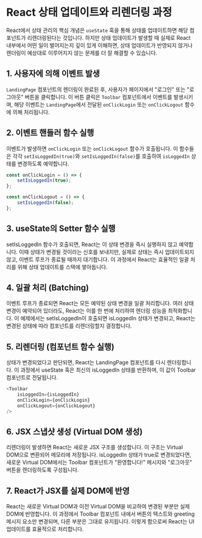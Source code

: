 # React 상태 업데이트와 리렌더링 과정

React에서 상태 관리의 핵심 개념은 `useState` 훅을 통해 상태를 업데이트하면 해당 컴포넌트가 리렌더링된다는 것입니다. 
하지만 상태 업데이트가 발생할 때 실제로 React 내부에서 어떤 일이 벌어지는지 깊이 있게 이해하면,
상태 업데이트가 반영되지 않거나 렌더링이 예상대로 이루어지지 않는 문제를 더 잘 해결할 수 있습니다.

## 1. 사용자에 의해 이벤트 발생

`LandingPage` 컴포넌트의 렌더링이 완료된 후, 사용자가 페이지에서 "로그인" 또는 "로그아웃" 버튼을 클릭합니다. 
이 버튼 클릭은 `Toolbar` 컴포넌트에서 이벤트를 발생시키며, 해당 이벤트는 `LandingPage`에서 전달된 `onClickLogin` 또는 `onClickLogout` 함수에 의해 처리됩니다.

## 2. 이벤트 핸들러 함수 실행

이벤트가 발생하면 `onClickLogin` 또는 `onClickLogout` 함수가 호출됩니다. 
이 함수들은 각각 `setIsLoggedIn(true)`와 `setIsLoggedIn(false)`를 호출하여 `isLoggedIn` 상태를 변경하도록 예약합니다.

```javascript
const onClickLogin = () => {
    setIsLoggedIn(true);
};

const onClickLogout = () => {
    setIsLoggedIn(false);
};
```

## 3. useState의 Setter 함수 실행

setIsLoggedIn 함수가 호출되면, React는 이 상태 변경을 즉시 실행하지 않고 예약합니다.
이때 상태가 변경될 것이라는 신호를 보내지만, 실제로 상태는 즉시 업데이트되지 않고, 이벤트 루프가 종료될 때까지 대기합니다. 
이 과정에서 React는 효율적인 일괄 처리를 위해 상태 업데이트를 스택에 쌓아둡니다.

## 4. 일괄 처리 (Batching)

이벤트 루프가 종료되면 React는 모든 예약된 상태 변경을 일괄 처리합니다.
여러 상태 변경이 예약되어 있더라도, React는 이를 한 번에 처리하여 렌더링 성능을 최적화합니다. 
이 예제에서는 setIsLoggedIn이 호출되면 isLoggedIn 상태가 변경되고, React는 변경된 상태에 따라 컴포넌트를 리렌더링할지 결정합니다.

## 5. 리렌더링 (컴포넌트 함수 실행)

상태가 변경되었다고 판단되면, React는 LandingPage 컴포넌트를 다시 렌더링합니다.
이 과정에서 useState 훅은 최신의 isLoggedIn 상태를 반환하며, 이 값이 Toolbar 컴포넌트로 전달됩니다.

```javascript
<Toolbar
    isLoggedIn={isLoggedIn}
    onClickLogin={onClickLogin}
    onClickLogout={onClickLogout}
/>
```

## 6. JSX 스냅샷 생성 (Virtual DOM 생성)

리렌더링이 발생하면 React는 새로운 JSX 구조를 생성합니다. 
이 구조는 Virtual DOM으로 변환되어 메모리에 저장됩니다. 
isLoggedIn 상태가 true로 변경되었다면, 
새로운 Virtual DOM에서는 Toolbar 컴포넌트가 "환영합니다!" 메시지와 "로그아웃" 버튼을 렌더링하도록 구성됩니다.

## 7. React가 JSX를 실제 DOM에 반영

React는 새로운 Virtual DOM과 이전 Virtual DOM을 비교하여 변경된 부분만 실제 DOM에 반영합니다. 
이 과정에서 Toolbar 컴포넌트 내에서 버튼의 텍스트와 greeting 메시지 요소만 변경되며, 다른 부분은 그대로 유지됩니다. 이렇게 함으로써 React는 UI 업데이트를 효율적으로 처리합니다.